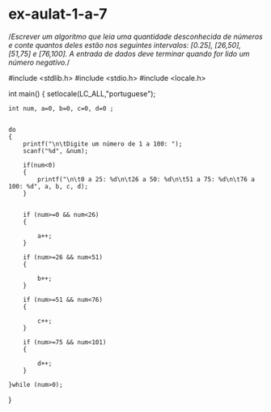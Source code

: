 # ex-aulat-1-a-7
/*Escrever um algoritmo que leia uma quantidade desconhecida de
números e conte quantos deles estão nos seguintes intervalos:
[0.25], [26,50], [51,75] e [76,100]. A entrada de dados deve
terminar quando for lido um número negativo.*/




#include <stdlib.h>
#include <stdio.h>
#include <locale.h>

int main()
{
    setlocale(LC_ALL,"portuguese");

    int num, a=0, b=0, c=0, d=0 ;


    do
    {
        printf("\n\tDigite um número de 1 a 100: ");
        scanf("%d", &num);

        if(num<0)
        {
            printf("\n\t0 a 25: %d\n\t26 a 50: %d\n\t51 a 75: %d\n\t76 a 100: %d", a, b, c, d);
        }


        if (num>=0 && num<26)
        {

            a++;
        }

        if (num>=26 && num<51)
        {

            b++;
        }

        if (num>=51 && num<76)
        {

            c++;
        }

        if (num>=75 && num<101)
        {

            d++;
        }

    }while (num>0);

}

